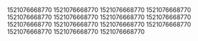 1521076668770
1521076668770
1521076668770
1521076668770
1521076668770
1521076668770
1521076668770
1521076668770
1521076668770
1521076668770
1521076668770
1521076668770
1521076668770
1521076668770
1521076668770